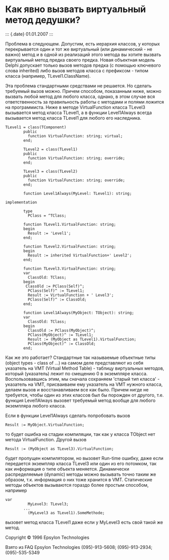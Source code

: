 Как явно вызвать виртуальный метод дедушки?
===========================================

::: {.date}
01.01.2007
:::

Проблема в следующем. Допустим, есть иерархия классов, у которых
перекрывается один и тот же виртуальный (или динамический - не важно)
метод и в одной из реализаций этого метода вы хотите вызвать виртуальный
метод предка своего предка. Новая объектная модель Delphi допускает
только вызов методов предка (с помощью ключевого слова inherited) либо
вызов методов класса с префиксом - типом класса (например,
TLevel1.ClassName).

Эта проблема стандартными средствами не решается. Но сделать требуемый
вызов можно. Причем способом, показанным ниже, можно вызвать любой метод
для любого класса, однако, в этом случае вся ответственность за
правильность работы с методами и полями ложится на программиста. Ниже в
методе VirtualFunction класса TLevel3 вызывается метод класса TLevel1, а
в функции Level1Always всегда вызывается метод класса TLevel1 для любого
его наследника.

     
    TLevel1 = class(TComponent)
            public
              function VirtualFunction: string; virtual;
            end;
     
            TLevel2 = class(TLevel1)
            public
              function VirtualFunction: string; override;
            end;
     
            TLevel3 = class(TLevel2)
            public
              function VirtualFunction: string; override;
            end;
     
            function Level1Always(MyLevel: TLevel1): string;
     
    implementation
     
            type
              PClass = ^TClass;
     
            function TLevel1.VirtualFunction: string;
            begin
              Result := 'Level1';
            end;
     
            function TLevel2.VirtualFunction: string;
            begin
              Result := inherited VirtualFunction+' Level2';
            end;
     
            function TLevel3.VirtualFunction: string;
            var
              ClassOld: TClass;
            begin
             ClassOld := PClass(Self)^;
              PClass(Self)^ := TLevel1;
              Result := VirtualFunction + ' Level3';
              PClass(Self)^ := ClassOld;
            end;
     
            function Level1Always(MyObject: TObject): string;
            var
              ClassOld: TClass;
            begin
              ClassOld := PClass(MyObject)^;
              PClass(MyObject)^ := TLevel1;
              Result := (MyObject as TLevel1).VirtualFunction;
              PClass(MyObject)^ := ClassOld;
            end;

Как же это работает? Стандартные так называемые объектные типы (object
types - class of \...) на самом деле представляют из себя указатель на
VMT (Virtual Method Table) - таблицу виртуальных методов, который
(указатель) лежит по смещению 0 в экземпляре класса. Воспользовавшись
этим, мы сначала сохраняем \'старый тип класса\' - указатель на VMT,
присваиваем ему указатель на VMT нужного класса, делаем вызов и
восстанавливаем все как было. Причем нигде не требуется, чтобы один из
этих классов был бы порожден от другого, т.е. функция Level1Always
вызовет требуемый метод вообще для любого экземпляра любого класса.

Если в функции Level1Always сделать попробовать вызов

    Result := MyObject.VirtualFunction;

то будет ошибка на стадии компиляции, так как у класса TObject нет
метода VirtualFunction. Другой вызов

    Result := (MyObject as TLevel3).VirtualFunction;

будет пропущен компилятором, но вызовет Run-time ошибку, даже если
передается экземпляр класса TLevel3 или один из его потомком, так как
информация о типе объекта меняется. Динамически распределяемые (dynamic)
методы можно вызывать точно таким же образом, т.к. информация о них тоже
хранится в VMT. Статические методы объектов вызываются гораздо более
простым способом, например

    var
              MyLevel3: TLevel3;
            ...
              (MyLevel3 as TLevel1).SomeMethode;

вызовет метод класса TLevel1 даже если у MyLevel3 есть свой такой же
метод.

Copyright © 1996 Epsylon Technologies

Взято из FAQ Epsylon Technologies (095)-913-5608; (095)-913-2934;
(095)-535-5349
